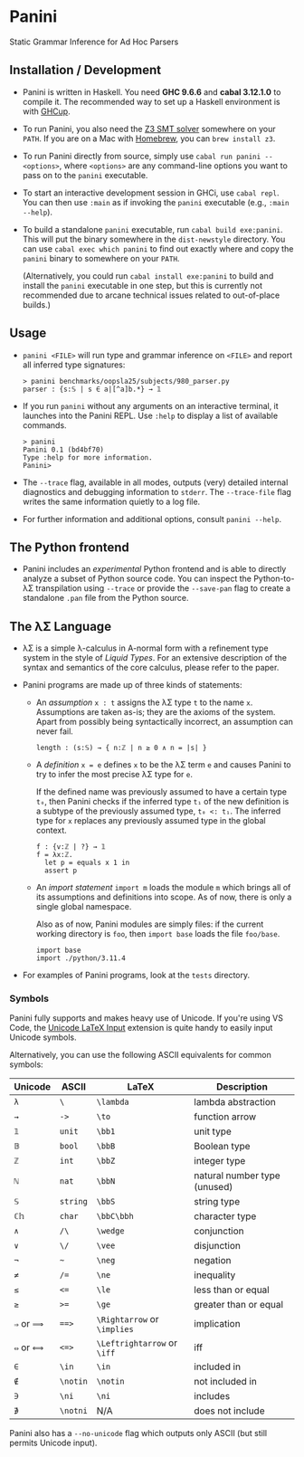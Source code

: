 # Panini

Static Grammar Inference for Ad Hoc Parsers

## Installation / Development

* Panini is written in Haskell. You need __GHC 9.6.6__ and __cabal 3.12.1.0__ to
  compile it. The recommended way to set up a Haskell environment is with
  [GHCup](https://www.haskell.org/ghcup/).

* To run Panini, you also need the [Z3 SMT solver](https://github.com/Z3Prover/z3)
  somewhere on your `PATH`. If you are on a Mac with [Homebrew](https://brew.sh),
  you can `brew install z3`.

* To run Panini directly from source, simply use `cabal run panini -- <options>`,
  where `<options>` are any command-line options you want to pass on to the
  `panini` executable.

* To start an interactive development session in GHCi, use `cabal repl`. You can
  then use `:main` as if invoking the `panini` executable (e.g., `:main --help`).

* To build a standalone `panini` executable, run `cabal build exe:panini`. This
  will put the binary somewhere in the `dist-newstyle` directory. You can use
  `cabal exec which panini` to find out exactly where and copy the `panini`
  binary to somewhere on your `PATH`.

  (Alternatively, you could run `cabal install exe:panini` to build and install
  the `panini` executable in one step, but this is currently not recommended due
  to arcane technical issues related to out-of-place builds.)

## Usage

* `panini <FILE>` will run type and grammar inference on `<FILE>` and report all
  inferred type signatures:

  ```console
  > panini benchmarks/oopsla25/subjects/980_parser.py
  parser : {s:𝕊 | s ∈ a|[^a]b.*} → 𝟙
  ```

* If you run `panini` without any arguments on an interactive terminal, it
  launches into the Panini REPL. Use `:help` to display a list of available
  commands.

  ```console
  > panini
  Panini 0.1 (bd4bf70)
  Type :help for more information.
  Panini> 
  ```

* The `--trace` flag, available in all modes, outputs (very) detailed internal
  diagnostics and debugging information to `stderr`. The `--trace-file` flag
  writes the same information quietly to a log file.

* For further information and additional options, consult `panini --help`.

## The Python frontend

* Panini includes an *experimental* Python frontend and is able to directly
  analyze a subset of Python source code. You can inspect the Python-to-λΣ
  transpilation using `--trace` or provide the `--save-pan` flag to create a
  standalone `.pan` file from the Python source.

## The λΣ Language

* λΣ is a simple λ-calculus in A-normal form with a refinement type system in
  the style of *Liquid Types*. For an extensive description of the syntax and
  semantics of the core calculus, please refer to the paper.

* Panini programs are made up of three kinds of statements:

  * An *assumption* `x : t` assigns the λΣ type `t` to the name `x`. Assumptions
    are taken as-is; they are the axioms of the system. Apart from possibly
    being syntactically incorrect, an assumption can never fail.

      ```panini
      length : (s:𝕊) → { n:ℤ | n ≥ 0 ∧ n = |s| }
      ```

  * A *definition* `x = e` defines `x` to be the λΣ term `e` and causes Panini
    to try to infer the most precise λΣ type for `e`.

    If the defined name was previously assumed to have a certain type `t₀`, then
    Panini checks if the inferred type `t₁` of the new definition is a subtype
    of the previously assumed type, `t₀ <: t₁`. The inferred type for `x`
    replaces any previously assumed type in the global context.

      ```panini
      f : {v:ℤ | ?} → 𝟙
      f = λx:ℤ.
        let p = equals x 1 in
        assert p
      ```

  * An *import statement* `import m` loads the module `m` which brings all of
    its assumptions and definitions into scope. As of now, there is only a
    single global namespace.
  
    Also as of now, Panini modules are simply files: if the current working
    directory is `foo`, then `import base` loads the file `foo/base`.

    ```panini
    import base
    import ./python/3.11.4
    ```

* For examples of Panini programs, look at the `tests` directory.

### Symbols

Panini fully supports and makes heavy use of Unicode. If you're using VS Code,
the [Unicode LaTeX Input](https://marketplace.visualstudio.com/items?itemName=gao-shuhua.vsc-unicode-latex)
extension is quite handy to easily input Unicode symbols.

Alternatively, you can use the following ASCII equivalents for common symbols:

| Unicode | ASCII    | LaTeX     | Description
|---------|----------|-----------|-------------
| `λ`     | `\`      | `\lambda` | lambda abstraction
| `→`     | `->`     | `\to`     | function arrow
| `𝟙`     | `unit`   | `\bb1`    | unit type
| `𝔹`     | `bool`   | `\bbB`    | Boolean type
| `ℤ`     | `int`    | `\bbZ`    | integer type
| `ℕ`     | `nat`    | `\bbN`    | natural number type (unused)
| `𝕊`     | `string` | `\bbS`    | string type
| `ℂ𝕙`    | `char`   | `\bbC\bbh` | character type
| `∧`     | `/\`     | `\wedge`  | conjunction
| `∨`     | `\/`     | `\vee`    | disjunction
| `¬`     | `~`      | `\neg`    | negation
| `≠`     | `/=`     | `\ne`     | inequality
| `≤`     | `<=`     | `\le`     | less than or equal
| `≥`     | `>=`     | `\ge`     | greater than or equal
| `⇒` or `⟹` | `==>` | `\Rightarrow` or `\implies` | implication
| `⇔` or `⟺` | `<=>` | `\Leftrightarrow` or `\iff` | iff
| `∈`     | `\in`    | `\in`     | included in
| `∉`     | `\notin` | `\notin`  | not included in
| `∋`     | `\ni`    | `\ni`     | includes
| `∌`     | `\notni` | N/A       | does not include

Panini also has a `--no-unicode` flag which outputs only ASCII (but still permits Unicode input).
